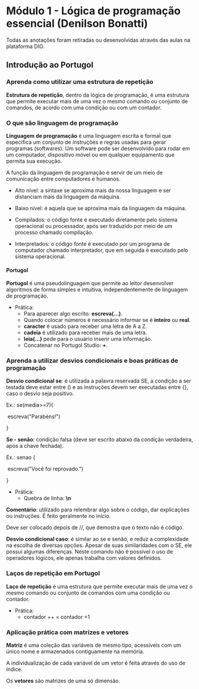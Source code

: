 # Módulo 1 - Lógica de programação essencial (Denilson Bonatti)

Todas as anotações foram retiradas ou desenvolvidas através das aulas na plataforma DIO.

## Introdução ao Portugol

### Aprenda como utilizar uma estrutura de repetição

**Estrutura de repetição**, dentro da lógica de programação, é uma estrutura que permite executar mais de uma vez o mesmo comando ou conjunto de comandos, de acordo com uma condição ou com um contador.



### O que são linguagem de programação

**Linguagem de programação** é uma linguagem escrita e formal que especifica um conjunto de instruções e regras usadas para gerar programas (softwares). Um software pode ser desenvolvido para rodar em um computador, dispositivo móvel ou em qualquer equipamento que permita sua execução.

A função da linguagem de programação é servir de um meio de comunicação entre computadores e humanos.



* Alto nível: a sintaxe se aproxima mais da nossa linguagem e ser distanciam mais da linguagem da máquina.
* Baixo nível: é aquela que se aproxima mais da linguagem da máquina.



* Compilados: o código fonte é executado diretamente pelo sistema operacional ou processador, após ser traduzido por meio de um processo chamado compilação.
* Interpretados: o código fonte é executado por um  programa de computador chamado interpretador, que em seguida é executado pelo sistema operacional.

#### Portugol

**Portugol** é uma pseudolinguagem que permite ao leitor desenvolver algoritmos de forma simples e intuitiva, independentemente de linguagem de programação.

* Prática: 
  * Para aparecer algo escrito: **escreva(...)**.
  * Quando colocar números é necessário informar se é **inteiro** ou **real**.
  * **caracter** é usado para receber uma letra de A a Z.
  * **cadeia** é utilizado para receber mais de uma letra.
  * **leia(...)** pede para o usuário inserir uma informação.
  * Concatenar no Portugol Studio: **+**.



### Aprenda a utilizar desvios condicionais e boas práticas de programação

**Desvio condicional se**: é utilizada a palavra reservada SE, a condição a ser testada deve estar entre () e as instruções devem ser executadas entre {}, caso o desvio seja positivo.

Ex.: se(media>=7){

​			escreva("Parabéns!")

}

**Se - senão**: condição falsa (deve ser escrito abaixo da condição verdadeira, após a chave fechada).

Ex.: senao {

​		escreva("Você foi reprovado.")

}



* Prática:
  * Quebra de linha: **\n**



**Comentário**: utilizado para relembrar algo sobre o código, dar explicações ou instruções. É feito geralmente no início.

Deve ser colocado depois de //, que demostra que o texto não é código.



**Desvio condicional caso**: é similar ao se e senão, e reduz a complexidade na escolha de diversas opções. Apesar de suas similaridades com o SE, ele possui algumas diferenças. Neste comando não é possível o uso de operadores lógicos, ele apenas trabalha com valores definidos.



### Laços de repetição em Portugol

**Laço de repetição** é uma estrutura que permite executar mais de uma vez o mesmo comando ou conjunto de comandos com uma condição ou contador.



* Prática:
  * contador ++ = contador +1



### Aplicação prática com matrizes e vetores

**Matriz** é uma coleção das variáveis de mesmo tipo, acessíveis com um único nome e armazenados contiguamente na memória.

A individualização de cada variável de um vetor é feita através do uso de índice.

Os **vetores** são matrizes de uma só dimensão.